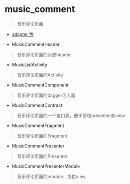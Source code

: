 # music_comment
> 音乐评论页面

- [adapter 包](./adapter)

- MusicCommentHeader
> 音乐评论页面的头部header

- MusicListActivity
> 音乐评论页面的Activity

- MusicCommentComponent
> 音乐评论页面的dagger注入器

- MusicCommentContract
> 音乐评论页面的一个接口类，便于管理presenter和view

- MusicCommentFragment
> 音乐评论页面的Fragment

- MusicCommentPresenter
> 音乐评论页面的Presenter

- MusicCommentPresenterModule
> 音乐评论页面的module，提供view